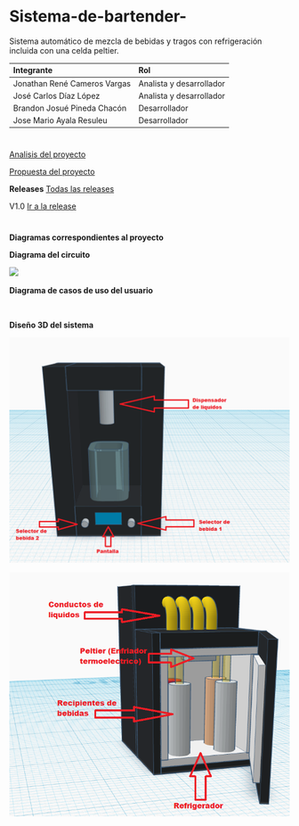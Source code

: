 # Sistema-de-bartender-
Sistema automático de mezcla de bebidas y tragos con refrigeración incluida con una celda peltier.


|Integrante  |Rol|
| :- | :- |
|Jonathan René Cameros Vargas|Analista y desarrollador|
|José Carlos Díaz López|Analista y desarrollador|
|Brandon Josué Pineda Chacón|Desarrollador|
|Jose Mario Ayala Resuleu|Desarrollador|

#
[Analisis del proyecto](https://github.com/Brandonp22/Sistema-de-bartender-/blob/main/Analisis.md)

[Propuesta del proyecto](https://github.com/Brandonp22/Sistema-de-bartender-/blob/main/Propuesta.md)


**Releases**
[Todas las releases](https://github.com/Brandonp22/Sistema-de-bartender-/releases)

V1.0
[Ir a la release](https://github.com/Brandonp22/Sistema-de-bartender-/releases/tag/v1.0)

#
**Diagramas correspondientes al proyecto**

**Diagrama del circuito**

![](https://github.com/Brandonp22/Sistema-de-bartender-/releases/download/v1.0/diagrama.del.circuito.png)

**Diagrama de casos de uso del usuario**

![]()

**Diseño 3D del sistema**

![](https://github.com/Brandonp22/Sistema-de-bartender-/blob/main/Anexos/diagrama%203d%202.png)

![](https://github.com/Brandonp22/Sistema-de-bartender-/blob/main/Anexos/diagrama%203d.png)

